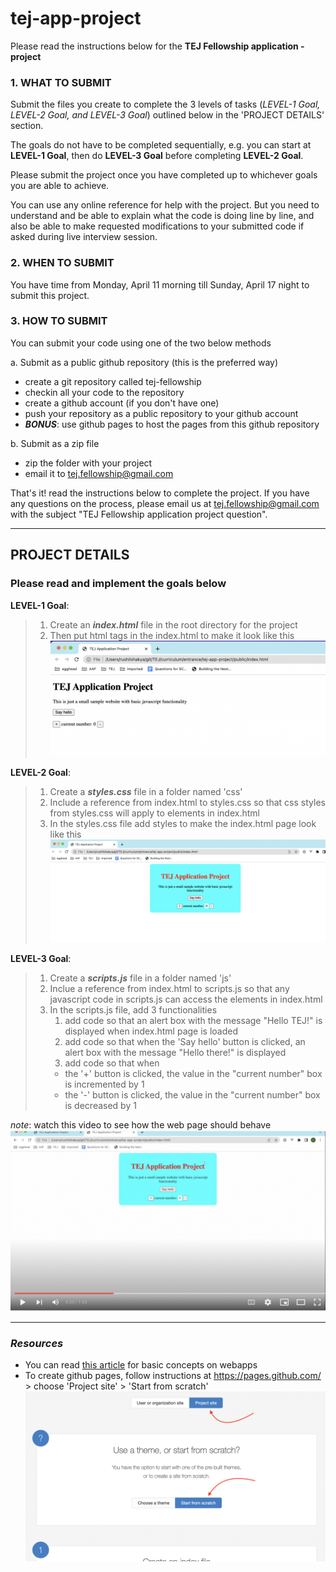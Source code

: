 # tej-app-project

Please read the instructions below for the **TEJ Fellowship application - project**

### 1. WHAT TO SUBMIT

Submit the files you create to complete the 3 levels of tasks (_LEVEL-1 Goal, LEVEL-2 Goal, and LEVEL-3 Goal_) outlined below in the 'PROJECT DETAILS' section.

The goals do not have to be completed sequentially, e.g. you can start at **LEVEL-1 Goal**, then do **LEVEL-3 Goal** before completing **LEVEL-2 Goal**.

Please submit the project once you have completed up to whichever goals you are able to achieve.

You can use any online reference for help with the project. But you need to understand and be able to explain what the code is doing line by line, and also be able to make requested modifications to your submitted code if asked during live interview session.

### 2. WHEN TO SUBMIT

You have time from Monday, April 11 morning till Sunday, April 17 night to submit this project.

### 3. HOW TO SUBMIT

You can submit your code using one of the two below methods

a. Submit as a public github repository (this is the preferred way)

- create a git repository called tej-fellowship
- checkin all your code to the repository
- create a github account (if you don't have one)
- push your repository as a public repository to your github account
- **_BONUS_**: use github pages to host the pages from this github repository

b. Submit as a zip file

- zip the folder with your project
- email it to tej.fellowship@gmail.com

That's it! read the instructions below to complete the project. If you have any questions on the process, please email us at tej.fellowship@gmail.com with the subject "TEJ Fellowship application project question".

---

## PROJECT DETAILS

### Please read and implement the goals below

**LEVEL-1 Goal**:

> 1. Create an **_index.html_** file in the root directory for the project
> 2. Then put html tags in the index.html to make it look like this
>    ![Level 1](images/LEVEL-1.png)

**LEVEL-2 Goal**:

> 1. Create a **_styles.css_** file in a folder named 'css'
> 2. Include a reference from index.html to styles.css so that css styles from styles.css will apply to elements in index.html
> 3. In the styles.css file add styles to make the index.html page look like this
>    ![Level 2](images/LEVEL-2.png)

**LEVEL-3 Goal**:

> 1. Create a **_scripts.js_** file in a folder named 'js'
> 2. Inclue a reference from index.html to scripts.js so that any javascript code in scripts.js can access the elements in index.html
> 3. In the scripts.js file, add 3 functionalities
>    1. add code so that an alert box with the message "Hello TEJ!" is displayed when index.html page is loaded
>    2. add code so that when the 'Say hello' button is clicked, an alert box with the message "Hello there!" is displayed
>    3. add code so that when
>    - the '+' button is clicked, the value in the "current number" box is incremented by 1
>    - the '-' button is clicked, the value in the "current number" box is decreased by 1

_note_: watch this video to see how the web page should behave
[![Javascript functionality](images/LEVEL-3.png)](https://youtu.be/gNPgWRE-k0g)

---

### _Resources_

- You can read [this article](https://rushilshakya.github.io/tej-curriculum-pre-bcp/what-is-webapp) for basic concepts on webapps
- To create github pages, follow instructions at https://pages.github.com/ > choose 'Project site' > 'Start from scratch'
  <img width="1004" alt="image" src="images/github-pages.png">
